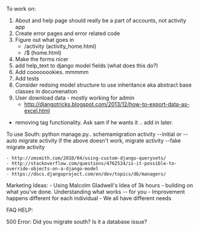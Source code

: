 To work on:

1. About and help page should really be a part of accounts, not activity app
2. Create error pages and error related code
3. Figure out what goes in 
	- /activity (activity_home.html)
	- /$ (home.html)
3. Make the forms nicer
4. add help_text to django model fields (what does this do?)
5. Add coooooookies. mmmmm
6. Add tests
7. Consider redoing model structure to use inheritance aka abstract base classes in documenation
8. User download data - mostly working for admin
	- http://djangotricks.blogspot.com/2013/12/how-to-export-data-as-excel.html

- removing tag functionality. Ask sam if he wants it .. add in later.

To use South:
	python manage.py..
		schemamigration activity --initial or --auto
		migrate activity
		if the above doesn't work, 
			migrate activity --fake
			migrate activity


	- http://zmsmith.com/2010/04/using-custom-django-querysets/
	- http://stackoverflow.com/questions/4762524/is-it-possible-to-override-objects-on-a-django-model
	- https://docs.djangoproject.com/en/dev/topics/db/managers/

Marketing Ideas:
	- Using Malcolm Gladwell's Idea of 3k hours
	- building on what you've done. Understanding what works -- for you
		- Improvement happens different for each individual
		- We all have different needs

FAQ HELP:

500 Error:
	Did you migrate south? Is it a database issue?

